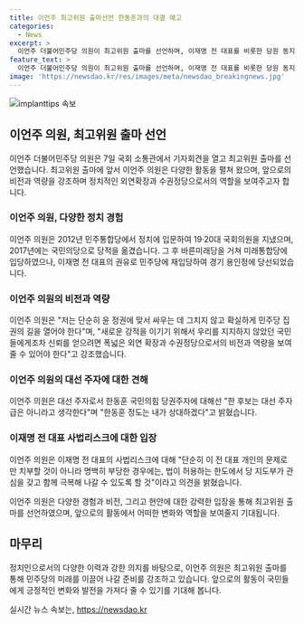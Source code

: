 ```yaml
---
title: 이언주 최고위원 출마선언 한동훈과의 대결 예고
categories:
  - News
excerpt: >
  이언주 더불어민주당 의원이 최고위원 출마를 선언하며, 이재명 전 대표를 비롯한 당원 동지에게 승리를 가져다 들이고 싶다고 밝혔다. 또한, 윤석열 검사는 대통령이 돼서는 안 된다고 주장하고, 민주당 집권의 길을 열기 위해 폭넓은 외연 확장과 수권정당으로서의 비전과 역량을 보여야 한다고 강조했다. 또한, 한동훈 국민의힘 당권주자에 대해 대선 주자 급은 아니라며 직접 상대하겠다고 밝혔다.
feature_text: >
  이언주 더불어민주당 의원이 최고위원 출마를 선언하며, 이재명 전 대표를 비롯한 당원 동지에게 승리를 가져다 들이고 싶다고 밝혔다. 또한, 윤석열 검사는 대통령이 돼서는 안 된다고 주장하고, 민주당 집권의 길을 열기 위해 폭넓은 외연 확장과 수권정당으로서의 비전과 역량을 보여야 한다고 강조했다. 또한, 한동훈 국민의힘 당권주자에 대해 대선 주자 급은 아니라며 직접 상대하겠다고 밝혔다.
image: 'https://newsdao.kr/res/images/meta/newsdao_breakingnews.jpg'
---
```


<p><img src="https://newsdao.kr/res/images/meta/newsdao_breakingnews.jpg" alt="implanttips 속보" /></p>

<h2 data-ke-size="size26">이언주 의원, 최고위원 출마 선언</h2>

<p data-ke-size="size16">이언주 더불어민주당 의원은 7일 국회 소통관에서 기자회견을 열고 최고위원 출마를 선언했습니다. 최고위원 출마에 앞서 이언주 의원은 다양한 활동을 펼쳐 왔으며, 앞으로의 비전과 역량을 강조하며 정치적인 외연확장과 수권정당으로서의 역할을 보여주고자 합니다.</p>

<h3>이언주 의원, 다양한 정치 경험</h3>

<p data-ke-size="size16">이언주 의원은 2012년 민주통합당에서 정치에 입문하여 19·20대 국회의원을 지냈으며, 2017년에는 국민의당으로 당적을 옮겼습니다. 그 후 바른미래당을 거쳐 미래통합당에 입당하였으나, 이재명 전 대표의 권유로 민주당에 재입당하여 경기 용인정에 당선되었습니다.</p>

<h3>이언주 의원의 비전과 역량</h3>

<p data-ke-size="size16">이언주 의원은 "저는 단순히 윤 정권에 맞서 싸우는 데 그치지 않고 확실하게 민주당 집권의 길을 열어야 한다"며, "새로운 강적을 이기기 위해서 우리를 지지하지 않았던 국민들에게조차 신뢰를 얻으려면 폭넓은 외연 확장과 수권정당으로서의 비전과 역량을 보여줄 수 있어야 한다"고 강조했습니다.</p>

<h3>이언주 의원의 대선 주자에 대한 견해</h3>

<p data-ke-size="size16">이언주 의원은 대선 주자로서 한동훈 국민의힘 당권주자에 대해선 "한 후보는 대선 주자 급은 아니라고 생각한다"며 "한동훈 정도는 내가 상대하겠다"고 밝혔습니다.</p>

<h3>이재명 전 대표 사법리스크에 대한 입장</h3>

<p data-ke-size="size16">이언주 의원은 이재명 전 대표의 사법리스크에 대해 "단순히 이 전 대표 개인의 문제로만 치부할 것이 아니라 명백히 부당한 경우에는, 법이 허용하는 한도에서 당 지도부가 관심을 갖고 함께 극복해 나갈 수 있도록 할 것"이라고 의견을 밝혔습니다.</p>

<p data-ke-size="size16">이언주 의원은 다양한 경험과 비전, 그리고 현안에 대한 강력한 입장을 통해 최고위원 출마를 선언하였으며, 앞으로의 활동에서 어떠한 변화와 역할을 보여줄지 기대됩니다.</p>

<h2 data-ke-size="size26">마무리</h2>

<p data-ke-size="size16">정치인으로서의 다양한 이력과 강한 의지를 바탕으로, 이언주 의원은 최고위원 출마를 통해 민주당의 미래를 이끌어 나갈 준비를 강조하고 있습니다. 앞으로의 활동이 국민들에게 긍정적인 변화와 발전을 가져다 줄 수 있기를 기대해 봅니다.</p>
실시간 뉴스 속보는, <a href="https://newsdao.kr" rel="dofollow">https://newsdao.kr</a>


